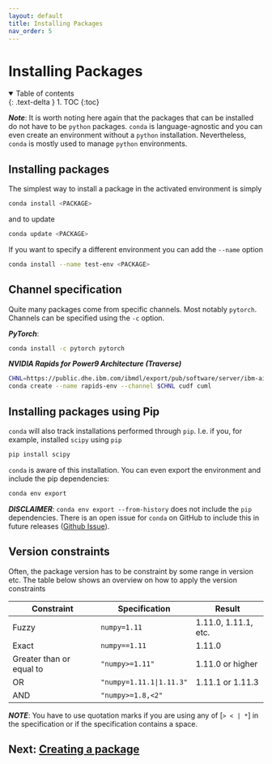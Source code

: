 ```yaml
---
layout: default
title: Installing Packages
nav_order: 5
---
```


# Installing Packages

<details open markdown="block">
  <summary>
    Table of contents
  </summary>
  {: .text-delta }
1. TOC
{:toc}
</details>

***Note***: It is worth noting here again that the packages that can be
installed do not have to be `python` packages. `conda` is language-agnostic and
you can even create an environment without a `python` installation.
Nevertheless, `conda` is mostly used to manage `python` environments.

## Installing packages

The simplest way to install a package in the activated environment is
simply
```bash
conda install <PACKAGE>
```
and to update 
```bash
conda update <PACKAGE>
```

If you want to specify a different environment you can add the `--name` option 
```bash
conda install --name test-env <PACKAGE>
```

## Channel specification

Quite many packages come from specific channels. Most notably `pytorch`.
Channels can be specified using the `-c` option. 

***PyTorch***:
```bash
conda install -c pytorch pytorch
```

***NVIDIA Rapids for Power9 Architecture (Traverse)***
```bash
CHNL=https://public.dhe.ibm.com/ibmdl/export/pub/software/server/ibm-ai/conda
conda create --name rapids-env --channel $CHNL cudf cuml
```

## Installing packages using Pip

`conda` will also track installations performed through `pip`. I.e. if you, for 
example, installed `scipy` using `pip`
```bash
pip install scipy
```
`conda` is aware of this installation. You can even export the environment and
include the pip dependencies:
```bash
conda env export
```
***DISCLAIMER***: `conda env export --from-history` does not include the `pip`
dependencies. There is an open issue for `conda` on GitHub to include this in 
future releases ([Github Issue](https://github.com/conda/conda/issues/9628)).


## Version constraints

Often, the package version has to be constraint by some range in version etc.
The table below shows an overview on how to apply the version constraints

| Constraint               | Specification            | Result               |
| ------------------------ | ------------------------ | -------------------- |
| Fuzzy                    | `numpy=1.11`             | 1.11.0, 1.11.1, etc. |
| Exact                    | `numpy==1.11`            | 1.11.0               |
| Greater than or equal to | `"numpy>=1.11"`          | 1.11.0 or higher     |
| OR                       | `"numpy=1.11.1\|1.11.3"` | 1.11.1 or 1.11.3     |
| AND                      | `"numpy>=1.8,<2"`        |                      |

***NOTE***: You have to use quotation marks if you are using any of [`> < | *`]
in the specification or if the specification contains a space.


## Next: [Creating a package](creating-a-package/index.md)